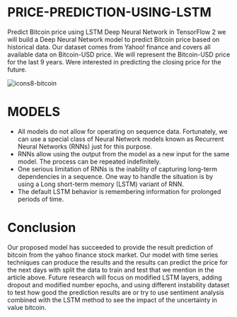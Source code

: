 # PRICE-PREDICTION-USING-LSTM
Predict Bitcoin price using LSTM Deep Neural Network in TensorFlow 2 we will build a Deep Neural Network model to predict Bitcoin price based on historical data. Our dataset comes from Yahoo! finance and covers all available data on Bitcoin-USD price. We will represent the Bitcoin-USD price for the last 9 years. Were interested in predicting the closing price for the future.


![icons8-bitcoin](https://user-images.githubusercontent.com/69081864/158068828-90f950a6-b4ca-4af6-b796-d9152142ce16.gif)


# MODELS
* All models do not allow for operating on sequence data. Fortunately, we can use a special class of Neural Network models known as Recurrent Neural Networks (RNNs) just for this purpose.
* RNNs allow using the output from the model as a new input for the same model. The process can be repeated indefinitely.
* One serious limitation of RNNs is the inability of capturing long-term dependencies in a sequence. One way to handle the situation is by using a Long short-term memory (LSTM) variant of RNN.
* The default LSTM behavior is remembering information for prolonged periods of time.


# Conclusion 

Our proposed model has succeeded to provide the result prediction of bitcoin from the yahoo finance stock market. Our model with time series techniques can produce the results and the results can predict the price for the next days with split the data to train and test that we mention in the article above.
Future research will focus on modified LSTM layers, adding dropout and modified number epochs, and using different instability dataset to test how good the prediction results are or try to use sentiment analysis combined with the LSTM method to see the impact of the uncertainty in value bitcoin.



